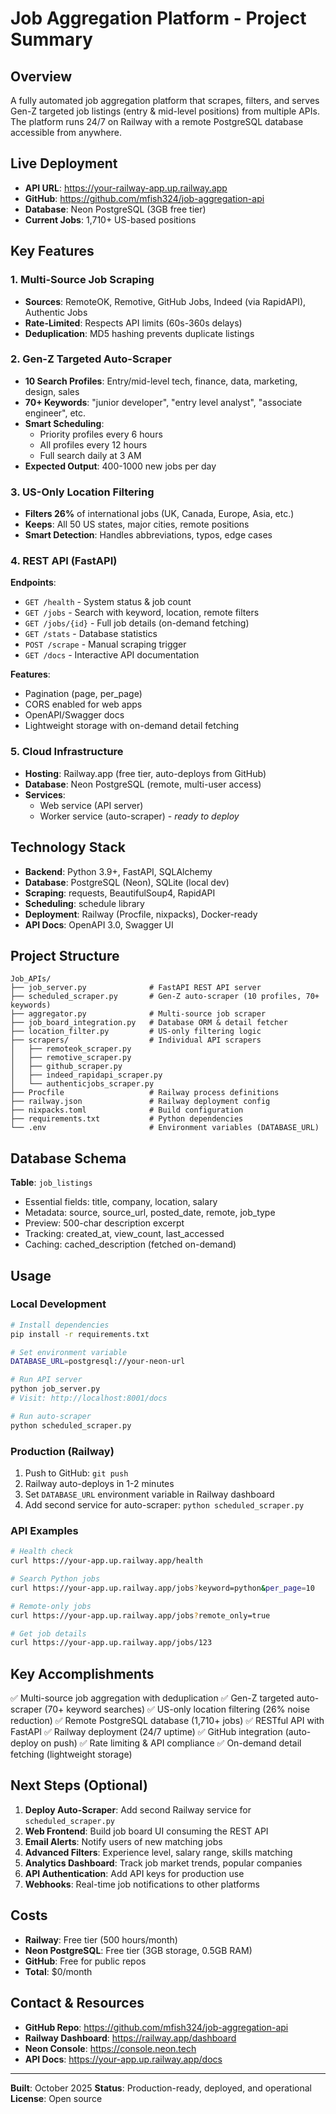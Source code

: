 # Job Aggregation Platform - Project Summary

## Overview
A fully automated job aggregation platform that scrapes, filters, and serves Gen-Z targeted job listings (entry & mid-level positions) from multiple APIs. The platform runs 24/7 on Railway with a remote PostgreSQL database accessible from anywhere.

## Live Deployment
- **API URL**: https://your-railway-app.up.railway.app
- **GitHub**: https://github.com/mfish324/job-aggregation-api
- **Database**: Neon PostgreSQL (3GB free tier)
- **Current Jobs**: 1,710+ US-based positions

## Key Features

### 1. Multi-Source Job Scraping
- **Sources**: RemoteOK, Remotive, GitHub Jobs, Indeed (via RapidAPI), Authentic Jobs
- **Rate-Limited**: Respects API limits (60s-360s delays)
- **Deduplication**: MD5 hashing prevents duplicate listings

### 2. Gen-Z Targeted Auto-Scraper
- **10 Search Profiles**: Entry/mid-level tech, finance, data, marketing, design, sales
- **70+ Keywords**: "junior developer", "entry level analyst", "associate engineer", etc.
- **Smart Scheduling**:
  - Priority profiles every 6 hours
  - All profiles every 12 hours
  - Full search daily at 3 AM
- **Expected Output**: 400-1000 new jobs per day

### 3. US-Only Location Filtering
- **Filters 26%** of international jobs (UK, Canada, Europe, Asia, etc.)
- **Keeps**: All 50 US states, major cities, remote positions
- **Smart Detection**: Handles abbreviations, typos, edge cases

### 4. REST API (FastAPI)
**Endpoints**:
- `GET /health` - System status & job count
- `GET /jobs` - Search with keyword, location, remote filters
- `GET /jobs/{id}` - Full job details (on-demand fetching)
- `GET /stats` - Database statistics
- `POST /scrape` - Manual scraping trigger
- `GET /docs` - Interactive API documentation

**Features**:
- Pagination (page, per_page)
- CORS enabled for web apps
- OpenAPI/Swagger docs
- Lightweight storage with on-demand detail fetching

### 5. Cloud Infrastructure
- **Hosting**: Railway.app (free tier, auto-deploys from GitHub)
- **Database**: Neon PostgreSQL (remote, multi-user access)
- **Services**:
  - Web service (API server)
  - Worker service (auto-scraper) - *ready to deploy*

## Technology Stack
- **Backend**: Python 3.9+, FastAPI, SQLAlchemy
- **Database**: PostgreSQL (Neon), SQLite (local dev)
- **Scraping**: requests, BeautifulSoup4, RapidAPI
- **Scheduling**: schedule library
- **Deployment**: Railway (Procfile, nixpacks), Docker-ready
- **API Docs**: OpenAPI 3.0, Swagger UI

## Project Structure
```
Job_APIs/
├── job_server.py              # FastAPI REST API server
├── scheduled_scraper.py       # Gen-Z auto-scraper (10 profiles, 70+ keywords)
├── aggregator.py              # Multi-source job scraper
├── job_board_integration.py   # Database ORM & detail fetcher
├── location_filter.py         # US-only filtering logic
├── scrapers/                  # Individual API scrapers
│   ├── remoteok_scraper.py
│   ├── remotive_scraper.py
│   ├── github_scraper.py
│   ├── indeed_rapidapi_scraper.py
│   └── authenticjobs_scraper.py
├── Procfile                   # Railway process definitions
├── railway.json               # Railway deployment config
├── nixpacks.toml              # Build configuration
├── requirements.txt           # Python dependencies
└── .env                       # Environment variables (DATABASE_URL)
```

## Database Schema
**Table**: `job_listings`
- Essential fields: title, company, location, salary
- Metadata: source, source_url, posted_date, remote, job_type
- Preview: 500-char description excerpt
- Tracking: created_at, view_count, last_accessed
- Caching: cached_description (fetched on-demand)

## Usage

### Local Development
```bash
# Install dependencies
pip install -r requirements.txt

# Set environment variable
DATABASE_URL=postgresql://your-neon-url

# Run API server
python job_server.py
# Visit: http://localhost:8001/docs

# Run auto-scraper
python scheduled_scraper.py
```

### Production (Railway)
1. Push to GitHub: `git push`
2. Railway auto-deploys in 1-2 minutes
3. Set `DATABASE_URL` environment variable in Railway dashboard
4. Add second service for auto-scraper: `python scheduled_scraper.py`

### API Examples
```bash
# Health check
curl https://your-app.up.railway.app/health

# Search Python jobs
curl https://your-app.up.railway.app/jobs?keyword=python&per_page=10

# Remote-only jobs
curl https://your-app.up.railway.app/jobs?remote_only=true

# Get job details
curl https://your-app.up.railway.app/jobs/123
```

## Key Accomplishments
✅ Multi-source job aggregation with deduplication
✅ Gen-Z targeted auto-scraper (70+ keyword searches)
✅ US-only location filtering (26% noise reduction)
✅ Remote PostgreSQL database (1,710+ jobs)
✅ RESTful API with FastAPI
✅ Railway deployment (24/7 uptime)
✅ GitHub integration (auto-deploy on push)
✅ Rate limiting & API compliance
✅ On-demand detail fetching (lightweight storage)

## Next Steps (Optional)
1. **Deploy Auto-Scraper**: Add second Railway service for `scheduled_scraper.py`
2. **Web Frontend**: Build job board UI consuming the REST API
3. **Email Alerts**: Notify users of new matching jobs
4. **Advanced Filters**: Experience level, salary range, skills matching
5. **Analytics Dashboard**: Track job market trends, popular companies
6. **API Authentication**: Add API keys for production use
7. **Webhooks**: Real-time job notifications to other platforms

## Costs
- **Railway**: Free tier (500 hours/month)
- **Neon PostgreSQL**: Free tier (3GB storage, 0.5GB RAM)
- **GitHub**: Free for public repos
- **Total**: $0/month

## Contact & Resources
- **GitHub Repo**: https://github.com/mfish324/job-aggregation-api
- **Railway Dashboard**: https://railway.app/dashboard
- **Neon Console**: https://console.neon.tech
- **API Docs**: https://your-app.up.railway.app/docs

---

**Built**: October 2025
**Status**: Production-ready, deployed, and operational
**License**: Open source
